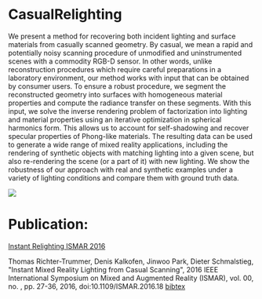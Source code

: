# CasualRelighting

We present a method for recovering both incident lighting and surface materials from
casually scanned geometry. By casual, we mean a rapid and potentially noisy scanning
procedure of unmodified and uninstrumented scenes with a commodity RGB-D sensor.
In other words, unlike reconstruction procedures which require careful preparations in a
laboratory environment, our method works with input that can be obtained by consumer
users. To ensure a robust procedure, we segment the reconstructed geometry into surfaces
with homogeneous material properties and compute the radiance transfer on these
segments. With this input, we solve the inverse rendering problem of factorization into
lighting and material properties using an iterative optimization in spherical harmonics
form. This allows us to account for self-shadowing and recover specular properties of
Phong-like materials. The resulting data can be used to generate a wide range of mixed
reality applications, including the rendering of synthetic objects with matching lighting
into a given scene, but also re-rendering the scene (or a part of it) with new lighting. We
show the robustness of our approach with real and synthetic examples under a variety of
lighting conditions and compare them with ground truth data.

![](https://raw.githubusercontent.com/fimbox/CasualRelighting/master/doc/img/relighting_title_image.jpg)

# Publication:
[Instant Relighting ISMAR 2016](https://github.com/fimbox/CasualRelighting/blob/master/doc/Instant_Relighting_ISMAR_2016.pdf)


Thomas Richter-Trummer, Denis Kalkofen, Jinwoo Park, Dieter Schmalstieg, "Instant Mixed Reality Lighting from Casual Scanning", 2016 IEEE International Symposium on Mixed and Augmented Reality (ISMAR), vol. 00, no. , pp. 27-36, 2016, doi:10.1109/ISMAR.2016.18 [bibtex](https://ieeecs-services.computer.org/csdl/citation/proceedings/bibtex/ismar/2016/3641/00/3641a027)

